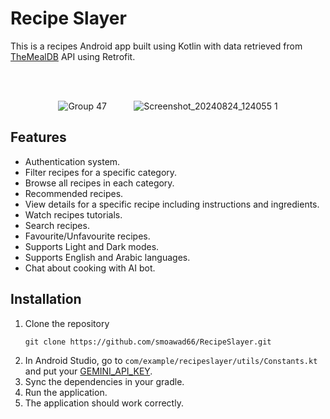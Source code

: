 <h1>Recipe Slayer</h1>
<p>This is a recipes Android app built using Kotlin with data retrieved from <a href="https://www.themealdb.com/api.php">TheMealDB</a> API using Retrofit.</p>

<br><br>

<p align="center">
  <img src="https://github.com/user-attachments/assets/78d41049-014e-4491-8900-ba388ece313f" alt="Group 47"/>
    &nbsp;&nbsp;&nbsp;&nbsp;
    &nbsp;&nbsp;&nbsp;&nbsp;
  <img src="https://github.com/user-attachments/assets/c8a0f0fd-5e37-4eee-8b01-cfd944d5948b" alt="Screenshot_20240824_124055 1"/>
</p>

<h2>Features</h2>
<ul>
  <li>Authentication system.</li>
  <li>Filter recipes for a specific category.</li>
  <li>Browse all recipes in each category.</li>
  <li>Recommended recipes.</li>
  <li>View details for a specific recipe including instructions and ingredients.</li>
  <li>Watch recipes tutorials.</li>
  <li>Search recipes.</li>
  <li>Favourite/Unfavourite recipes.</li>
  <li>Supports Light and Dark modes.</li>
  <li>Supports English and Arabic languages.</li>
  <li>Chat about cooking with AI bot.</li>
</ul>

<h2>Installation</h2>
<ol>
  <li>Clone the repository
    <pre><code>git clone https://github.com/smoawad66/RecipeSlayer.git</code></pre>
  </li>
  <li>In Android Studio, go to <code>com/example/recipeslayer/utils/Constants.kt</code> and put your <a href="https://aistudio.google.com/app/apikey">GEMINI_API_KEY</a>.</li>
  <li>Sync the dependencies in your gradle.</li>
  <li>Run the application.</li>
  <li>The application should work correctly.</li>
</ol>
